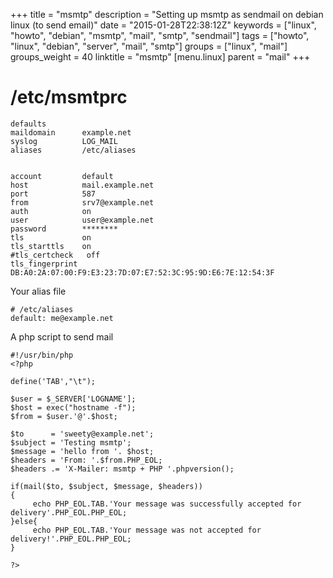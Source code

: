 +++
title = "msmtp"
description = "Setting up msmtp as sendmail on debian linux (to send email)"
date = "2015-01-28T22:38:12Z"
keywords = ["linux", "howto", "debian", "msmtp", "mail", "smtp", "sendmail"]
tags = ["howto", "linux", "debian", "server", "mail", "smtp"]
groups = ["linux", "mail"]
groups_weight = 40
linktitle = "msmtp"
[menu.linux]
parent =  "mail"
+++

# /etc/msmtprc

	defaults
	maildomain      example.net
	syslog          LOG_MAIL
	aliases         /etc/aliases


	account         default
	host            mail.example.net
	port            587
	from            srv7@example.net
	auth            on
	user            user@example.net
	password        ********
	tls             on
	tls_starttls    on
	#tls_certcheck   off
	tls_fingerprint DB:A0:2A:07:00:F9:E3:23:7D:07:E7:52:3C:95:9D:E6:7E:12:54:3F


Your alias file

	# /etc/aliases 
	default: me@example.net


A php script to send mail

	#!/usr/bin/php
	<?php
	 
	define('TAB',"\t");
	 
	$user = $_SERVER['LOGNAME'];
	$host = exec("hostname -f");
	$from = $user.'@'.$host;
	 
	$to      = 'sweety@example.net';
	$subject = 'Testing msmtp';
	$message = 'hello from '. $host;
	$headers = 'From: '.$from.PHP_EOL;
	$headers .= 'X-Mailer: msmtp + PHP '.phpversion();
	 
	if(mail($to, $subject, $message, $headers))
	{
	     echo PHP_EOL.TAB.'Your message was successfully accepted for delivery'.PHP_EOL.PHP_EOL;
	}else{
	     echo PHP_EOL.TAB.'Your message was not accepted for delivery!'.PHP_EOL.PHP_EOL;
	}
	 
	?>
